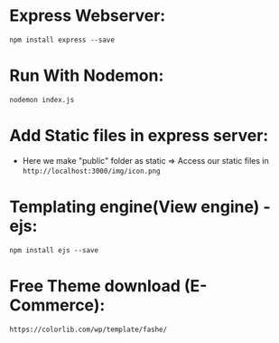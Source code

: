 # Express Webserver:
`npm install express --save`

# Run With Nodemon:
`nodemon index.js`

# Add Static files in express server:
* Here we make "public" folder as static => Access our static files in `http://localhost:3000/img/icon.png`

# Templating engine(View engine) - ejs:
`npm install ejs --save`

# Free Theme download (E-Commerce):
`https://colorlib.com/wp/template/fashe/`
